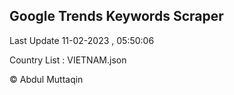 

## Google Trends Keywords Scraper 
 
Last Update 11-02-2023 , 05:50:06

Country List :
VIETNAM.json



© Abdul Muttaqin 
